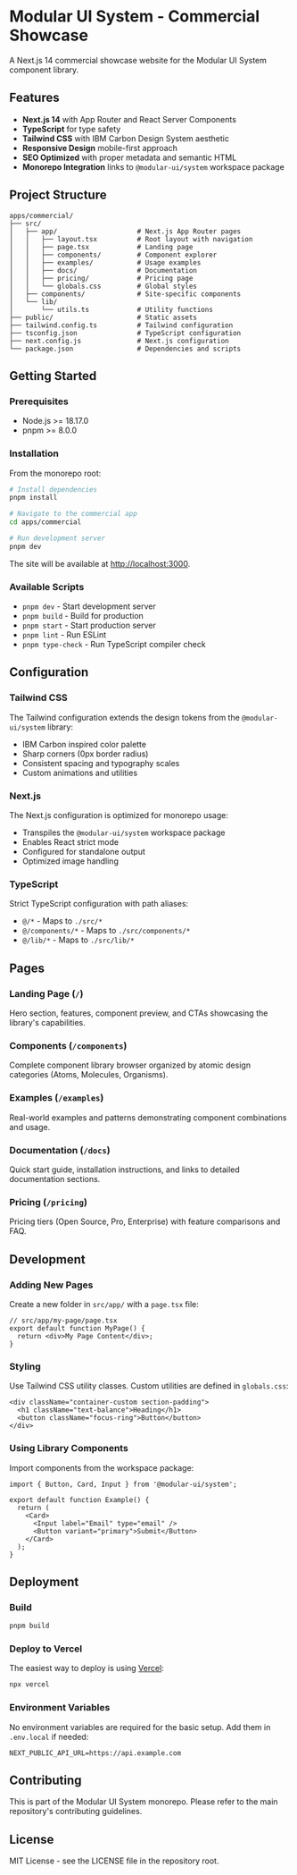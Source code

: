 # Modular UI System - Commercial Showcase

A Next.js 14 commercial showcase website for the Modular UI System component library.

## Features

- **Next.js 14** with App Router and React Server Components
- **TypeScript** for type safety
- **Tailwind CSS** with IBM Carbon Design System aesthetic
- **Responsive Design** mobile-first approach
- **SEO Optimized** with proper metadata and semantic HTML
- **Monorepo Integration** links to `@modular-ui/system` workspace package

## Project Structure

```
apps/commercial/
├── src/
│   ├── app/                    # Next.js App Router pages
│   │   ├── layout.tsx          # Root layout with navigation
│   │   ├── page.tsx            # Landing page
│   │   ├── components/         # Component explorer
│   │   ├── examples/           # Usage examples
│   │   ├── docs/               # Documentation
│   │   ├── pricing/            # Pricing page
│   │   └── globals.css         # Global styles
│   ├── components/             # Site-specific components
│   └── lib/
│       └── utils.ts            # Utility functions
├── public/                     # Static assets
├── tailwind.config.ts          # Tailwind configuration
├── tsconfig.json               # TypeScript configuration
├── next.config.js              # Next.js configuration
└── package.json                # Dependencies and scripts
```

## Getting Started

### Prerequisites

- Node.js >= 18.17.0
- pnpm >= 8.0.0

### Installation

From the monorepo root:

```bash
# Install dependencies
pnpm install

# Navigate to the commercial app
cd apps/commercial

# Run development server
pnpm dev
```

The site will be available at [http://localhost:3000](http://localhost:3000).

### Available Scripts

- `pnpm dev` - Start development server
- `pnpm build` - Build for production
- `pnpm start` - Start production server
- `pnpm lint` - Run ESLint
- `pnpm type-check` - Run TypeScript compiler check

## Configuration

### Tailwind CSS

The Tailwind configuration extends the design tokens from the `@modular-ui/system` library:

- IBM Carbon inspired color palette
- Sharp corners (0px border radius)
- Consistent spacing and typography scales
- Custom animations and utilities

### Next.js

The Next.js configuration is optimized for monorepo usage:

- Transpiles the `@modular-ui/system` workspace package
- Enables React strict mode
- Configured for standalone output
- Optimized image handling

### TypeScript

Strict TypeScript configuration with path aliases:

- `@/*` - Maps to `./src/*`
- `@/components/*` - Maps to `./src/components/*`
- `@/lib/*` - Maps to `./src/lib/*`

## Pages

### Landing Page (`/`)

Hero section, features, component preview, and CTAs showcasing the library's capabilities.

### Components (`/components`)

Complete component library browser organized by atomic design categories (Atoms, Molecules, Organisms).

### Examples (`/examples`)

Real-world examples and patterns demonstrating component combinations and usage.

### Documentation (`/docs`)

Quick start guide, installation instructions, and links to detailed documentation sections.

### Pricing (`/pricing`)

Pricing tiers (Open Source, Pro, Enterprise) with feature comparisons and FAQ.

## Development

### Adding New Pages

Create a new folder in `src/app/` with a `page.tsx` file:

```tsx
// src/app/my-page/page.tsx
export default function MyPage() {
  return <div>My Page Content</div>;
}
```

### Styling

Use Tailwind CSS utility classes. Custom utilities are defined in `globals.css`:

```tsx
<div className="container-custom section-padding">
  <h1 className="text-balance">Heading</h1>
  <button className="focus-ring">Button</button>
</div>
```

### Using Library Components

Import components from the workspace package:

```tsx
import { Button, Card, Input } from '@modular-ui/system';

export default function Example() {
  return (
    <Card>
      <Input label="Email" type="email" />
      <Button variant="primary">Submit</Button>
    </Card>
  );
}
```

## Deployment

### Build

```bash
pnpm build
```

### Deploy to Vercel

The easiest way to deploy is using [Vercel](https://vercel.com):

```bash
npx vercel
```

### Environment Variables

No environment variables are required for the basic setup. Add them in `.env.local` if needed:

```env
NEXT_PUBLIC_API_URL=https://api.example.com
```

## Contributing

This is part of the Modular UI System monorepo. Please refer to the main repository's contributing guidelines.

## License

MIT License - see the LICENSE file in the repository root.
